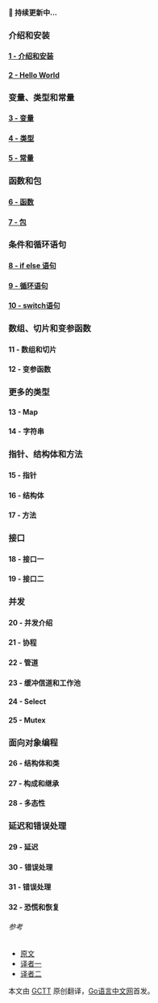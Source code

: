 ####  :orange_book:  持续更新中...

###  介绍和安装  

####  [1 - 介绍和安装](/docs/golang_tutorial_01.md)  
####  [2 - Hello World ](/docs/golang_tutorial_02.md)  

### 变量、类型和常量  

#### [3 - 变量](/docs/golang_tutorial_03.md)  
#### [4 - 类型](/docs/golang_tutorial_04.md)  
#### [5 - 常量](/docs/golang_tutorial_05.md)  

###  函数和包  

####  [6 - 函数](/docs/golang_tutorial_06.md)    
####  [7 - 包](/docs/golang_tutorial_07.md)  

###  条件和循环语句  

####  [8 - if else 语句](/docs/golang_tutorial_08.md)  
####  [9 - 循环语句](/docs/golang_tutorial_09.md)  
####  [10 - switch语句](/docs/golang_tutorial_10.md)  

###  数组、切片和变参函数  

####  11 - 数组和切片  
####  12 - 变参函数  

###  更多的类型

####  13 - Map  
####  14 - 字符串  

###  指针、结构体和方法

####  15 - 指针  
####  16 -  结构体  
####  17 - 方法  

###  接口

####  18 - 接口一  
####  19 - 接口二  

###  并发

####  20 - 并发介绍  
####  21 - 协程  
####  22 - 管道  
####  23 - 缓冲信道和工作池  
####  24 - Select   
####  25 - Mutex  

###  面向对象编程

####  26 - 结构体和类  
####  27 - 构成和继承  
####  28 - 多态性   

###  延迟和错误处理

####  29 - 延迟  
####  30 - 错误处理  
####  31 - 错误处理  
####  32 - 恐慌和恢复

###### 参考  
* [原文](https://golangbot.com/)  
* [译者一](http://blog.csdn.net/u011304970/article/details/74797939)  
* [译者二](https://www.studygolang.com/gctt/Noluye)  

本文由 [GCTT](https://github.com/studygolang/GCTT) 原创翻译，[Go语言中文网](https://studygolang.com/)首发。